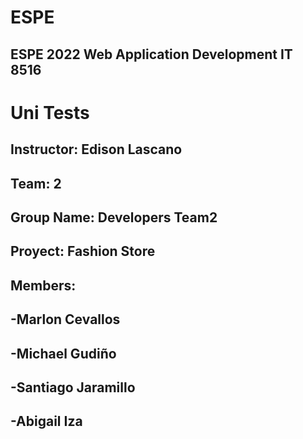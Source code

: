 # ESPE
## ESPE 2022 Web Application Development  IT 8516
# Uni Tests
## Instructor: Edison Lascano
## Team: 2
## Group Name: Developers Team2
## Proyect: Fashion Store
## Members:
## -Marlon Cevallos
## -Michael Gudiño
## -Santiago Jaramillo
## -Abigail Iza

